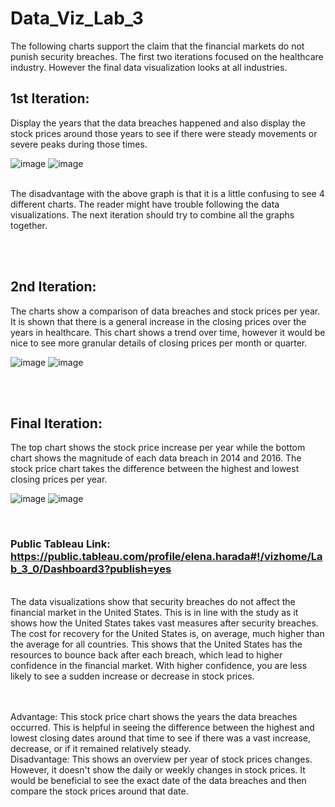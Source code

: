 # Data_Viz_Lab_3

The following charts support the claim that the financial markets do not punish security breaches. The first two iterations focused on the healthcare industry. However the final data visualization looks at all industries.

## 1st Iteration: 
Display the years that the data breaches happened and also display the stock prices around those years to see if there were steady movements or severe peaks during those times. 

![image](https://user-images.githubusercontent.com/32119820/31260221-41066fdc-aa01-11e7-9990-2f96209919a6.png)
![image](https://user-images.githubusercontent.com/32119820/31260232-4e448814-aa01-11e7-8553-f2119d0633a6.png)

</br>
The disadvantage with the above graph is that it is a little confusing to see 4 different charts. The reader might have trouble following the data visualizations. The next iteration should try to combine all the graphs together.

<br/><br/>

## 2nd Iteration: 
The charts show a comparison of data breaches and stock prices per year. It is shown that there is a general increase in the closing prices over the years in healthcare. This chart shows a trend over time, however it would be nice to see more granular details of closing prices per month or quarter.

![image](https://user-images.githubusercontent.com/32119820/31264205-50ffaca8-aa1c-11e7-828e-6abff121a31a.png)
![image](https://user-images.githubusercontent.com/32119820/31264266-b7060ba0-aa1c-11e7-9722-f937c6e74597.png)


<br/><br/>

## Final Iteration: 
The top chart shows the stock price increase per year while the bottom chart shows the magnitude of each data breach in 2014 and 2016. The stock price chart takes the difference between the highest and lowest closing prices per year. 

![image](https://user-images.githubusercontent.com/32119820/31310410-7c6af92a-ab4c-11e7-8bce-56491b8eba7c.png)
![image](https://user-images.githubusercontent.com/32119820/31310411-8d11f404-ab4c-11e7-8504-f6a64e0c45b5.png)


<br/>

### Public Tableau Link: https://public.tableau.com/profile/elena.harada#!/vizhome/Lab_3_0/Dashboard3?publish=yes

<br/>
The data visualizations show that security breaches do not affect the financial market in the United States. This is in line with the study as it shows how the United States takes vast measures after security breaches. The cost for recovery for the United States is, on average, much higher than the average for all countries. This shows that the United States has the resources to bounce back after each breach, which lead to higher confidence in the financial market. With higher confidence, you are less likely to see a sudden increase or decrease in stock prices.

<br/><br/>
Advantage: This stock price chart shows the years the data breaches occurred. This is helpful in seeing the difference between the highest and lowest closing dates around that time to see if there was a vast increase, decrease, or if it remained relatively steady.
<br/>
Disadvantage: This shows an overview per year of stock prices changes. However, it doesn't show the daily or weekly changes in stock prices. It would be beneficial to see the exact date of the data breaches and then compare the stock prices around that date.
